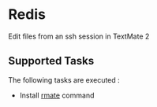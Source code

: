 Redis
=====

Edit files from an ssh session in TextMate 2

Supported Tasks
-----------------

The following tasks are executed :

  - Install [rmate](https://github.com/textmate/rmate) command
